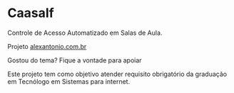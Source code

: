 # CaasaIf

Controle de Acesso Automatizado em Salas de Aula.

Projeto [alexantonio.com.br](http://alexantonio.com.br)

Gostou do tema? Fique a vontade para apoiar

Este projeto tem como objetivo atender requisito obrigatório da graduação em Tecnólogo em Sistemas para internet.
